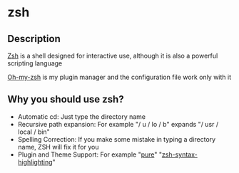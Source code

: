 # zsh

## Description

[Zsh](http://zsh.sourceforge.net/) is a shell designed for interactive use, although it is also a powerful scripting language

[Oh-my-zsh](https://ohmyz.sh/) is my plugin manager and the configuration file work only with it

## Why you should use zsh?

* Automatic cd: Just type the directory name
* Recursive path expansion: For example "/ u / lo / b" expands "/ usr / local / bin"
* Spelling Correction: If you make some mistake in typing a directory name, ZSH will fix it for you
* Plugin and Theme Support: For example "[pure](https://github.com/sindresorhus/pure)" "[zsh-syntax-highlighting](https://github.com/zsh-users/zsh-syntax-highlighting)"
